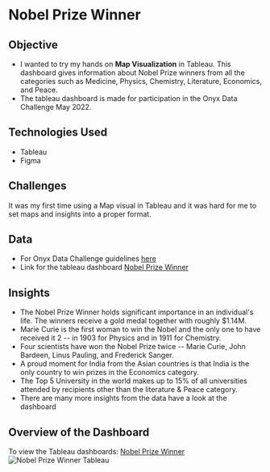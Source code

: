 # Nobel Prize Winner

## Objective
* I wanted to try my hands on **Map Visualization** in Tableau. This dashboard gives information about Nobel Prize winners from all the categories such as Medicine, Physics, Chemistry, Literature, Economics, and Peace.
* The tableau dashboard is made for participation in the Onyx Data Challenge May 2022.

## Technologies Used
* Tableau
* Figma

## Challenges
It was my first time using a Map visual in Tableau and it was hard for me to set maps and insights into a proper format.

## Data
* For Onyx Data Challenge guidelines [here](https://onyxdata.co.uk/dataset_challenge/may-2022/)
* Link for the tableau dashboard [Nobel Prize Winner](https://public.tableau.com/app/profile/kashish.rastogi/viz/NobelPrizeWinners_16522670855970/MAINDASH)

## Insights
* The Nobel Prize Winner holds significant importance in an individual's life. The winners receive a gold medal together with roughly $1.14M.
* Marie Curie is the first woman to win the Nobel and the only one to have received it 2 -- in 1903 for Physics and in 1911 for Chemistry.
* Four scientists have won the Nobel Prize twice -- Marie Curie, John Bardeen, Linus Pauling, and Frederick Sanger.
* A proud moment for India from the Asian countries is that India is the only country to win prizes in the Economics category.
* The Top 5 University in the world makes up to 15% of all universities attended by recipients other than the literature & Peace category.
* There are many more insights from the data have a look at the dashboard

## Overview of the Dashboard
To view the Tableau dashboards: [Nobel Prize Winner](https://public.tableau.com/app/profile/kashish.rastogi/viz/NobelPrizeWinners_16522670855970/MAINDASH)
![Nobel Prize Winner Tableau](https://i.imgur.com/Ay1s5mu.png)
